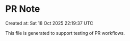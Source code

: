 # PR Note

Created at: Sat 18 Oct 2025 22:19:37 UTC

This file is generated to support testing of PR workflows.
